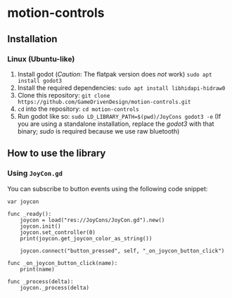 # motion-controls


## Installation

### Linux (Ubuntu-like)

1. Install godot (*Caution*: The flatpak version does *not* work) `sudo apt install godot3`
2. Install the required dependencies: `sudo apt install libhidapi-hidraw0`
3. Clone this repository: `git clone https://github.com/GameDrivenDesign/motion-controls.git`
4. `cd` into the repository: `cd motion-controls`
5. Run godot like so: `sudo LD_LIBRARY_PATH=$(pwd)/JoyCons godot3 -e` (If you are using a standalone installation, replace the *godot3* with that binary; *sudo* is required because we use raw bluetooth)

## How to use the library

### Using `JoyCon.gd`

You can subscribe to button events using the following code snippet:

```gdscript
var joycon

func _ready():
	joycon = load("res://JoyCons/JoyCon.gd").new()
	joycon.init()
	joycon.set_controller(0)
	print(joycon.get_joycon_color_as_string())
	
	joycon.connect("button_pressed", self, "_on_joycon_button_click")

func _on_joycon_button_click(name):
	print(name)
	
func _process(delta):
	joycon._process(delta)
```
